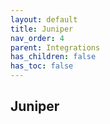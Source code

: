 ```yaml
---
layout: default
title: Juniper
nav_order: 4
parent: Integrations
has_children: false
has_toc: false
---
```


## Juniper
